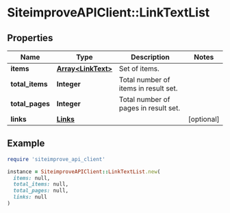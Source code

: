 # SiteimproveAPIClient::LinkTextList

## Properties

| Name | Type | Description | Notes |
| ---- | ---- | ----------- | ----- |
| **items** | [**Array&lt;LinkText&gt;**](LinkText.md) | Set of items. |  |
| **total_items** | **Integer** | Total number of items in result set. |  |
| **total_pages** | **Integer** | Total number of pages in result set. |  |
| **links** | [**Links**](Links.md) |  | [optional] |

## Example

```ruby
require 'siteimprove_api_client'

instance = SiteimproveAPIClient::LinkTextList.new(
  items: null,
  total_items: null,
  total_pages: null,
  links: null
)
```

